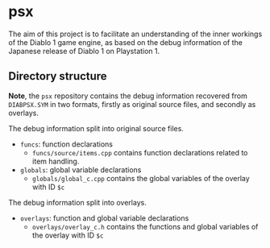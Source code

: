 # psx

The aim of this project is to facilitate an understanding of the inner workings of the Diablo 1 game engine, as based on the debug information of the Japanese release of Diablo 1 on Playstation 1.

## Directory structure

**Note**, the `psx` repository contains the debug information recovered from `DIABPSX.SYM` in two formats, firstly as original source files, and secondly as overlays.

The debug information split into original source files.

* `funcs`: function declarations
	- `funcs/source/items.cpp` contains function declarations related to item handling.
* `globals`: global variable declarations
	- `globals/global_c.cpp` contains the global variables of the overlay with ID `$c`

The debug information split into overlays.

* `overlays`: function and global variable declarations
	- 	`overlays/overlay_c.h` contains the functions and global variables of the overlay with ID `$c`
